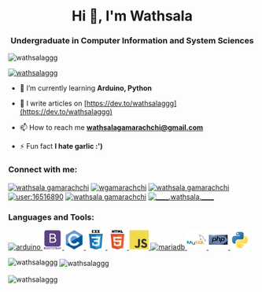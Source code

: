 <h1 align="center">Hi 👋, I'm Wathsala</h1>
<h3 align="center">Undergraduate in Computer Information and System Sciences</h3>

<p align="left"> <img src="https://komarev.com/ghpvc/?username=wathsalaggg&label=Profile%20views&color=0e75b6&style=flat" alt="wathsalaggg" /> </p>

<p align="left"> <a href="https://github.com/ryo-ma/github-profile-trophy"><img src="https://github-profile-trophy.vercel.app/?username=wathsalaggg" alt="wathsalaggg" /></a> </p>

- 🌱 I’m currently learning **Arduino, Python**

- 📝 I write articles on [https://dev.to/wathsalaggg](https://dev.to/wathsalaggg)

- 📫 How to reach me **wathsalagamarachchi@gmail.com**

- ⚡ Fun fact **I hate garlic :')**

<h3 align="left">Connect with me:</h3>
<p align="left">
<a href="https://dev.to/wathsala gamarachchi" target="blank"><img align="center" src="https://cdn.jsdelivr.net/npm/simple-icons@3.0.1/icons/dev-dot-to.svg" alt="wathsala gamarachchi" height="30" width="40" /></a>
<a href="https://twitter.com/wgamarachchi" target="blank"><img align="center" src="https://raw.githubusercontent.com/rahuldkjain/github-profile-readme-generator/master/src/images/icons/Social/twitter.svg" alt="wgamarachchi" height="30" width="40" /></a>
<a href="https://linkedin.com/in/wathsala gamarachchi" target="blank"><img align="center" src="https://raw.githubusercontent.com/rahuldkjain/github-profile-readme-generator/master/src/images/icons/Social/linked-in-alt.svg" alt="wathsala gamarachchi" height="30" width="40" /></a>
<a href="https://stackoverflow.com/users/user:16516890" target="blank"><img align="center" src="https://raw.githubusercontent.com/rahuldkjain/github-profile-readme-generator/master/src/images/icons/Social/stack-overflow.svg" alt="user:16516890" height="30" width="40" /></a>
<a href="https://fb.com/wathsala gamarachchi" target="blank"><img align="center" src="https://raw.githubusercontent.com/rahuldkjain/github-profile-readme-generator/master/src/images/icons/Social/facebook.svg" alt="wathsala gamarachchi" height="30" width="40" /></a>
<a href="https://instagram.com/____.wathsala.____" target="blank"><img align="center" src="https://raw.githubusercontent.com/rahuldkjain/github-profile-readme-generator/master/src/images/icons/Social/instagram.svg" alt="____.wathsala.____" height="30" width="40" /></a>
</p>

<h3 align="left">Languages and Tools:</h3>
<p align="left"> <a href="https://www.arduino.cc/" target="_blank"> <img src="https://cdn.worldvectorlogo.com/logos/arduino-1.svg" alt="arduino" width="40" height="40"/> </a> <a href="https://getbootstrap.com" target="_blank"> <img src="https://raw.githubusercontent.com/devicons/devicon/master/icons/bootstrap/bootstrap-plain-wordmark.svg" alt="bootstrap" width="40" height="40"/> </a> <a href="https://www.cprogramming.com/" target="_blank"> <img src="https://raw.githubusercontent.com/devicons/devicon/master/icons/c/c-original.svg" alt="c" width="40" height="40"/> </a> <a href="https://www.w3schools.com/css/" target="_blank"> <img src="https://raw.githubusercontent.com/devicons/devicon/master/icons/css3/css3-original-wordmark.svg" alt="css3" width="40" height="40"/> </a> <a href="https://www.w3.org/html/" target="_blank"> <img src="https://raw.githubusercontent.com/devicons/devicon/master/icons/html5/html5-original-wordmark.svg" alt="html5" width="40" height="40"/> </a> <a href="https://developer.mozilla.org/en-US/docs/Web/JavaScript" target="_blank"> <img src="https://raw.githubusercontent.com/devicons/devicon/master/icons/javascript/javascript-original.svg" alt="javascript" width="40" height="40"/> </a> <a href="https://mariadb.org/" target="_blank"> <img src="https://www.vectorlogo.zone/logos/mariadb/mariadb-icon.svg" alt="mariadb" width="40" height="40"/> </a> <a href="https://www.mysql.com/" target="_blank"> <img src="https://raw.githubusercontent.com/devicons/devicon/master/icons/mysql/mysql-original-wordmark.svg" alt="mysql" width="40" height="40"/> </a> <a href="https://www.php.net" target="_blank"> <img src="https://raw.githubusercontent.com/devicons/devicon/master/icons/php/php-original.svg" alt="php" width="40" height="40"/> </a> <a href="https://www.python.org" target="_blank"> <img src="https://raw.githubusercontent.com/devicons/devicon/master/icons/python/python-original.svg" alt="python" width="40" height="40"/> </a> </p>

<p><img align="left" src="https://github-readme-stats.vercel.app/api/top-langs?username=wathsalaggg&show_icons=true&locale=en&layout=compact" alt="wathsalaggg" /></p>

<p>&nbsp;<img align="center" src="https://github-readme-stats.vercel.app/api?username=wathsalaggg&show_icons=true&locale=en" alt="wathsalaggg" /></p>

<p><img align="center" src="https://github-readme-streak-stats.herokuapp.com/?user=wathsalaggg&" alt="wathsalaggg" /></p>
